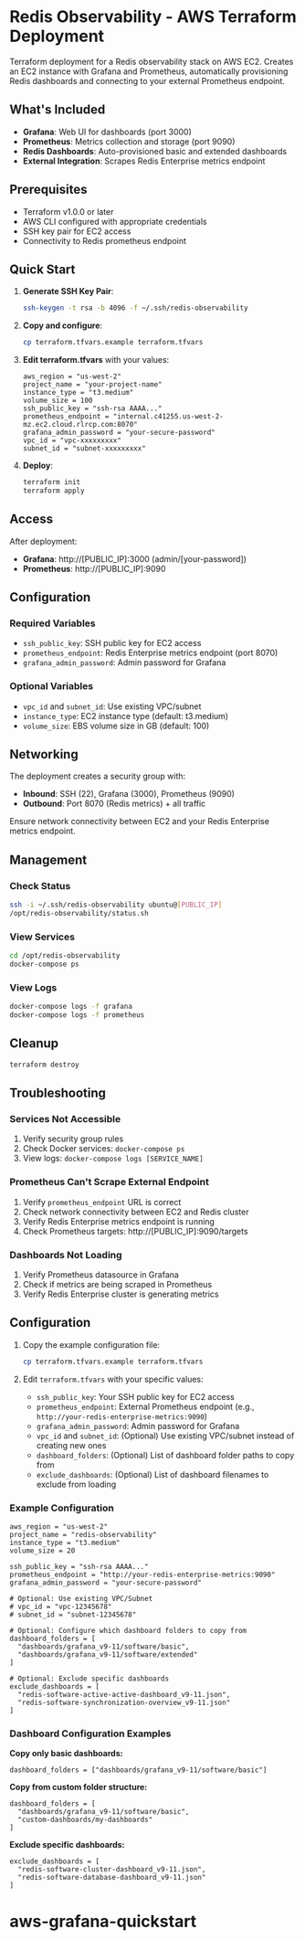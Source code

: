# Redis Observability - AWS Terraform Deployment

Terraform deployment for a Redis observability stack on AWS EC2. Creates an EC2 instance with Grafana and Prometheus, automatically provisioning Redis dashboards and connecting to your external Prometheus endpoint.

## What's Included

- **Grafana**: Web UI for dashboards (port 3000)
- **Prometheus**: Metrics collection and storage (port 9090)
- **Redis Dashboards**: Auto-provisioned basic and extended dashboards
- **External Integration**: Scrapes Redis Enterprise metrics endpoint

## Prerequisites

- Terraform v1.0.0 or later
- AWS CLI configured with appropriate credentials
- SSH key pair for EC2 access
- Connectivity to Redis prometheus endpoint

## Quick Start

1. **Generate SSH Key Pair**:
   ```bash
   ssh-keygen -t rsa -b 4096 -f ~/.ssh/redis-observability
   ```

2. **Copy and configure**:
   ```bash
   cp terraform.tfvars.example terraform.tfvars
   ```

3. **Edit terraform.tfvars** with your values:
   ```hcl
   aws_region = "us-west-2"
   project_name = "your-project-name"
   instance_type = "t3.medium"
   volume_size = 100
   ssh_public_key = "ssh-rsa AAAA..."
   prometheus_endpoint = "internal.c41255.us-west-2-mz.ec2.cloud.rlrcp.com:8070"
   grafana_admin_password = "your-secure-password"
   vpc_id = "vpc-xxxxxxxxx"
   subnet_id = "subnet-xxxxxxxxx"
   ```

4. **Deploy**:
   ```bash
   terraform init
   terraform apply
   ```

## Access

After deployment:
- **Grafana**: http://[PUBLIC_IP]:3000 (admin/[your-password])
- **Prometheus**: http://[PUBLIC_IP]:9090

## Configuration

### Required Variables
- `ssh_public_key`: SSH public key for EC2 access
- `prometheus_endpoint`: Redis Enterprise metrics endpoint (port 8070)
- `grafana_admin_password`: Admin password for Grafana

### Optional Variables
- `vpc_id` and `subnet_id`: Use existing VPC/subnet
- `instance_type`: EC2 instance type (default: t3.medium)
- `volume_size`: EBS volume size in GB (default: 100)

## Networking

The deployment creates a security group with:
- **Inbound**: SSH (22), Grafana (3000), Prometheus (9090)
- **Outbound**: Port 8070 (Redis metrics) + all traffic

Ensure network connectivity between EC2 and your Redis Enterprise metrics endpoint.

## Management

### Check Status
```bash
ssh -i ~/.ssh/redis-observability ubuntu@[PUBLIC_IP]
/opt/redis-observability/status.sh
```

### View Services
```bash
cd /opt/redis-observability
docker-compose ps
```

### View Logs
```bash
docker-compose logs -f grafana
docker-compose logs -f prometheus
```

## Cleanup

```bash
terraform destroy
```

## Troubleshooting

### Services Not Accessible
1. Verify security group rules
2. Check Docker services: `docker-compose ps`
3. View logs: `docker-compose logs [SERVICE_NAME]`

### Prometheus Can't Scrape External Endpoint
1. Verify `prometheus_endpoint` URL is correct
2. Check network connectivity between EC2 and Redis cluster
3. Verify Redis Enterprise metrics endpoint is running
4. Check Prometheus targets: http://[PUBLIC_IP]:9090/targets

### Dashboards Not Loading
1. Verify Prometheus datasource in Grafana
2. Check if metrics are being scraped in Prometheus
3. Verify Redis Enterprise cluster is generating metrics

## Configuration

1. Copy the example configuration file:
   ```bash
   cp terraform.tfvars.example terraform.tfvars
   ```

2. Edit `terraform.tfvars` with your specific values:
   - `ssh_public_key`: Your SSH public key for EC2 access
   - `prometheus_endpoint`: External Prometheus endpoint (e.g., `http://your-redis-enterprise-metrics:9090`)
   - `grafana_admin_password`: Admin password for Grafana
   - `vpc_id` and `subnet_id`: (Optional) Use existing VPC/subnet instead of creating new ones
   - `dashboard_folders`: (Optional) List of dashboard folder paths to copy from
   - `exclude_dashboards`: (Optional) List of dashboard filenames to exclude from loading

### Example Configuration

```hcl
aws_region = "us-west-2"
project_name = "redis-observability"
instance_type = "t3.medium"
volume_size = 20

ssh_public_key = "ssh-rsa AAAA..."
prometheus_endpoint = "http://your-redis-enterprise-metrics:9090"
grafana_admin_password = "your-secure-password"

# Optional: Use existing VPC/Subnet
# vpc_id = "vpc-12345678"
# subnet_id = "subnet-12345678"

# Optional: Configure which dashboard folders to copy from
dashboard_folders = [
  "dashboards/grafana_v9-11/software/basic",
  "dashboards/grafana_v9-11/software/extended"
]

# Optional: Exclude specific dashboards
exclude_dashboards = [
  "redis-software-active-active-dashboard_v9-11.json",
  "redis-software-synchronization-overview_v9-11.json"
]
```

### Dashboard Configuration Examples

**Copy only basic dashboards:**
```hcl
dashboard_folders = ["dashboards/grafana_v9-11/software/basic"]
```

**Copy from custom folder structure:**
```hcl
dashboard_folders = [
  "dashboards/grafana_v9-11/software/basic",
  "custom-dashboards/my-dashboards"
]
```

**Exclude specific dashboards:**
```hcl
exclude_dashboards = [
  "redis-software-cluster-dashboard_v9-11.json",
  "redis-software-database-dashboard_v9-11.json"
]
```

# aws-grafana-quickstart
